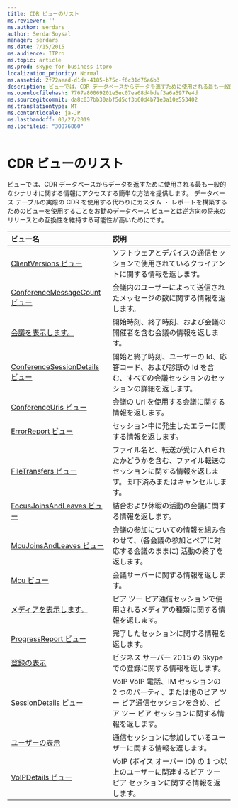```yaml
---
title: CDR ビューのリスト
ms.reviewer: ''
ms.author: serdars
author: SerdarSoysal
manager: serdars
ms.date: 7/15/2015
ms.audience: ITPro
ms.topic: article
ms.prod: skype-for-business-itpro
localization_priority: Normal
ms.assetid: 2f72aead-d1da-4185-b75c-f6c31d76a6b3
description: ビューでは、CDR データベースからデータを返すために使用される最も一般的なシナリオに関する情報にアクセスする簡単な方法を提供します。 データベース テーブルの実際の CDR を使用する代わりにカスタム ・ レポートを構築するためのビューを使用することをお勧めデータベース ビューとは逆方向の将来のリリースとの互換性を維持する可能性が高いためにです。
ms.openlocfilehash: 7767a80069201e5ec07ea68d4bdef3a6a5977e4d
ms.sourcegitcommit: da8c037bb30abf5d5cf3b60d4b71e3a10e553402
ms.translationtype: MT
ms.contentlocale: ja-JP
ms.lasthandoff: 03/27/2019
ms.locfileid: "30876860"
---
```

# <a name="list-of-cdr-views"></a>CDR ビューのリスト
 
ビューでは、CDR データベースからデータを返すために使用される最も一般的なシナリオに関する情報にアクセスする簡単な方法を提供します。 データベース テーブルの実際の CDR を使用する代わりにカスタム ・ レポートを構築するためのビューを使用することをお勧めデータベース ビューとは逆方向の将来のリリースとの互換性を維持する可能性が高いためにです。
  
|**ビュー名**|**説明**|
|:-----|:-----|
|[ClientVersions ビュー](clientversions-0.md) <br/> |ソフトウェアとデバイスの通信セッションで使用されているクライアントに関する情報を返します。  <br/> |
|[ConferenceMessageCount ビュー](conferencemessagecount-0.md) <br/> |会議内のユーザーによって送信されたメッセージの数に関する情報を返します。  <br/> |
|[会議を表示します。](conferences-0.md) <br/> |開始時刻、終了時刻、および会議の開催者を含む会議の情報を返します。  <br/> |
|[ConferenceSessionDetails ビュー](conferencesessiondetails.md) <br/> |開始と終了時刻、ユーザーの Id、応答コード、および診断の Id を含む、すべての会議セッションのセッションの詳細を返します。  <br/> |
|[ConferenceUris ビュー](conferenceuris-0.md) <br/> |会議の Uri を使用する会議に関する情報を返します。  <br/> |
|[ErrorReport ビュー](errorreport-0.md) <br/> |セッション中に発生したエラーに関する情報を返します。  <br/> |
|[FileTransfers ビュー](filetransfers.md) <br/> |ファイル名と、転送が受け入れられたかどうかを含む、ファイル転送のセッションに関する情報を返します。 却下済みまたはキャンセルします。  <br/> |
|[FocusJoinsAndLeaves ビュー](focusjoinsandleaves-0.md) <br/> |結合および休暇の活動の会議に関する情報を返します。  <br/> |
|[McuJoinsAndLeaves ビュー](mcujoinsandleaves-0.md) <br/> |会議の参加についての情報を組み合わせて、(各会議の参加とペアに対応する会議のままに) 活動の終了を返します。  <br/> |
|[Mcu ビュー](mcus-0.md) <br/> |会議サーバーに関する情報を返します。  <br/> |
|[メディアを表示します。](media-0.md) <br/> |ピア ツー ピア通信セッションで使用されるメディアの種類に関する情報を返します。  <br/> |
|[ProgressReport ビュー](progressreport-0.md) <br/> |完了したセッションに関する情報を返します。  <br/> |
|[登録の表示](registration-0.md) <br/> |ビジネス サーバー 2015 の Skype での登録に関する情報を返します。  <br/> |
|[SessionDetails ビュー](sessiondetails-0.md) <br/> |VoIP VoIP 電話、IM セッションの 2 つのパーティ、または他のピア ツー ピア通信セッションを含め、ピア ツー ピア セッションに関する情報を返します。  <br/> |
|[ユーザーの表示](user.md) <br/> |通信セッションに参加しているユーザーに関する情報を返します。  <br/> |
|[VoIPDetails ビュー](voipdetails.md) <br/> |VoIP (ボイス オーバー IO) の 1 つ以上のユーザーに関連するピア ツー ピア セッションに関する情報を返します。  <br/> |
   

